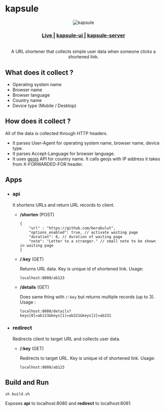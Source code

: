
<h1>kapsule</h1>

<div align="center">
  <img src="https://github.com/berabulut/kapsule/blob/main/web/static/logo.png?raw=true" alt="kapsule" />
  <h3>
    <a href="https://kapsule.click/">
      Live
    </a>
    <span> | </span>
    <a href="https://github.com/berabulut/kapsule-ui">
      kapsule-ui
     </a>
    <span> | </span>
    <a href="https://github.com/berabulut/kapsule-server">
      kapsule-server
    </a>
  </h3><br>
  A URL shortener that collects simple user data when someone clicks a shortened link.
</div>


## What does it collect ?

- Operating system name
- Browser name
- Browser language
- Country name
- Device type (Mobile / Desktop)

## How does it collect ?

All of the data is collected through HTTP headers.

- It parses User-Agent for operating system name, browser name, device type. 
- It parses Accept-Language for browser language.
- It uses [geojs](https://www.geojs.io/) API for country name. It calls geojs with IP address it takes from X-FORWARDED-FOR header. 

## Apps

- ### api

	It shortens URLs and return URL records to client.

	- **/shorten** (POST)

		```
		{
			"url" : "https://github.com/berabulut",
			"options_enabled": true, // activate waiting page
			"duration": 6, // duration of waiting page
			"note": "Letter to a stranger." // small note to be shown in waiting page
		}
		```

	- **/:key** (GET)

		Returns URL data. Key is unique id of shortened link. Usage:

		`localhost:8080/ab123`

	- **/details** (GET) 

		Does same thing with `/:key` but returns multiple records (up to 3). Usage :

		`localhost:8080/details?keys[0]=ab123&keys[1]=ab321&keys[2]=ab231`

- ### redirect

	Redirects client to target URL and collects user data.

	- **/:key** (GET)

		Redirects to target URL. Key is unique id of shortened link. Usage:

		`localhost:8080/ab123`

## Build and Run

`sh build.sh`

Exposes **api** to localhost:8080 and **redirect** to localhost:8081. 